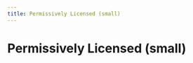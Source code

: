 ```yaml
---
title: Permissively Licensed (small)
---
```


# Permissively Licensed (small)

<CollectionDetails name="PermissivelyLicensedSmall" filename="collection_open_licensed_small" badgeField="ann_license" />